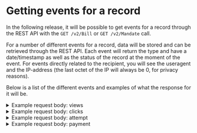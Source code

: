 # Getting events for a record
In the following release, it will be possible to get events for a record through the REST API with the `GET /v2/Bill` or `GET /v2/Mandate` call.

For a number of different events for a record, data will be stored and can be retrieved through the REST API. Each event will return the type and have a date/timestamp as well as the status of the record at the moment of the event.
For events directly related to the recipient, you will see the useragent and the IP-address (the last octet of the IP will always be 0, for privacy reasons).

Below is a list of the different events and examples of what the response for it will be.

<details>
<summary>Example request body: views</summary>

When an email is sent to a user and the user opens the email, this will be registered as a view.
```json
{
	"Type": "View",
	"UserAgent": "Mozilla/5.0 (compatible; MSIE 10.0; Windows NT 10.0; WOW64; Trident/7.0; Microsoft Outlook 16.0.11328; ms-office; MSOffice 16)",
	"DateTime": "2019-07-03T08:29:05.167Z",
	"Ip": "123.123.123.0",
	"Status": "Open"
}
```
</details>
<details>
<summary>Example request body: clicks</summary>

When a user visits the transaction page (through clicking the link in the email or sms or other medium) it will be registered as a click.
```json
{
	"Type": "Click",
	"UserAgent": "Mozilla/5.0 (Windows NT 10.0; Win64; x64) AppleWebKit/537.36 (KHTML, like Gecko) Chrome/75.0.3770.100 Safari/537.36",
	"DateTime": "2019-07-03T08:29:55.287Z",
	"Ip": "123.123.123.0",
	"Status": "Open"
}
```
</details>
<details>
<summary>Example request body: attempt</summary>

When a user clicks the 'Pay Now' button on the transaction page (after selecting the payment method) it will be registered as an attempt.
```json
{
	"Type": "Attempt",
	"UserAgent": "Mozilla/5.0 (Windows NT 10.0; Win64; x64) AppleWebKit/537.36 (KHTML, like Gecko) Chrome/75.0.3770.100 Safari/537.36",
	"DateTime": "2019-07-03T08:30:28.377Z",
	"PaymentMethodId": "c7a8c460-e5e1-404e-a8c4-7fe5b27b48f2",
	"PaymentMethodName": "Direct",
	"SubPaymentMethodId": "INGBNL2A",
	"Ip": "123.123.123.0",
	"Status": "Open"
}
```
</details>
<details>
<summary>Example request body: payment</summary>

When a transaction is succesfully finished, it will be registered as a payment.
```json
{
	"Type": "Payment",
	"DateTime": "2019-07-03T08:30:35.227Z",
	"PaymentMethodId": "c7a8c460-e5e1-404e-a8c4-7fe5b27b48f2",
	"PaymentMethodName": "Direct",
	"SubPaymentMethodId": "INGBNL2A",
	"Status": "Paid"
}
```
</details>

